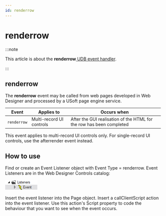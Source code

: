 ```yaml
---
id: renderrow
---
```


# renderrow




:::note

This article is about the **renderrow**[ UDB event handler](/Web_and_app_UIs/UDB_Events).

:::

## **renderrow**

The **renderrow** event may be called from web pages developed in Web Designer and processed by a USoft page engine service.

|**Event**|**Applies to**|**Occurs when**|
|--------|--------|--------|
|`renderrow`|Multi-record UI controls|After the GUI realisation of the HTML for the row has been completed|



This event applies to multi-record UI controls only. For single-record UI controls, use the afterrender event instead.

## How to use

Find or create an Event Listener object with Event Type = renderrow. Event Listeners are in the Web Designer Controls catalog:

![](./assets/ff8672be-ff07-426e-ba7e-0ecf37444b63.png)

Insert the event listener into the Page object. Insert a callClientScript action into the event listener. Use this action's Script property to code the behaviour that you want to see when the event occurs.